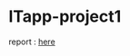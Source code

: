 # ITapp-project1

report :
[here](https://docs.google.com/document/d/1nYEAyGGw_uHu84b21lZFEMXNB87mHPXDysExiE40v9U/edit?tab=t.0)
